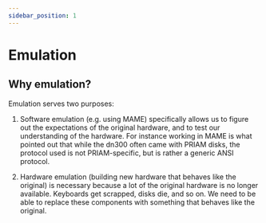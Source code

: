 ```yaml
---
sidebar_position: 1
---
```


# Emulation

## Why emulation?

Emulation serves two purposes:

1. Software emulation (e.g. using MAME) specifically allows us to figure out the expectations of the original hardware, and to test our understanding of the hardware.  For instance working in MAME is what pointed out that while the dn300 often came with PRIAM disks, the protocol used is not PRIAM-specific, but is rather a generic ANSI protocol.

2. Hardware emulation (building new hardware that behaves like the original) is necessary because a lot of the original hardware is no longer available.  Keyboards get scrapped, disks die, and so on.  We need to be able to replace these components with something that behaves like the original.

